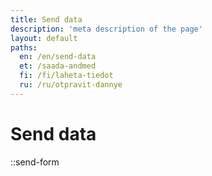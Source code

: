 ```yaml
---
title: Send data
description: 'meta description of the page'
layout: default
paths:
  en: /en/send-data
  et: /saada-andmed
  fi: /fi/laheta-tiedot
  ru: /ru/otpravit-dannye
---
```


# Send data

::send-form
